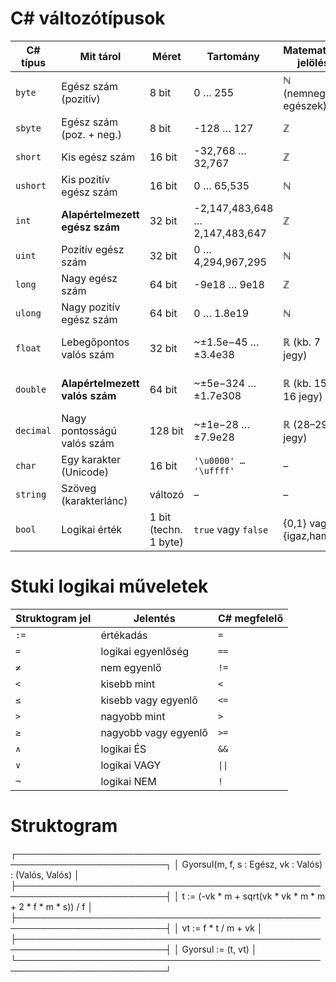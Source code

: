 # C# változótípusok
| **C# típus** | **Mit tárol**                  | **Méret**             | **Tartomány**                  | **Matematikai jelölés** | **Megjegyzés**                             |
| ------------ | ------------------------------ | --------------------- | ------------------------------ | ----------------------- | ------------------------------------------ |
| `byte`       | Egész szám (pozitív)           | 8 bit                 | 0 … 255                        | ℕ (nemnegatív egészek)  | Kis egész, gyakran bináris adatokhoz       |
| `sbyte`      | Egész szám (poz. + neg.)       | 8 bit                 | -128 … 127                     | ℤ                       | Ritkán használatos                         |
| `short`      | Kis egész szám                 | 16 bit                | -32,768 … 32,767               | ℤ                       | Ha kevés memória elég                      |
| `ushort`     | Kis pozitív egész szám         | 16 bit                | 0 … 65,535                     | ℕ                       | Ritkán használt                            |
| `int`        | **Alapértelmezett egész szám** | 32 bit                | -2,147,483,648 … 2,147,483,647 | ℤ                       | A leggyakrabban használt egész típus       |
| `uint`       | Pozitív egész szám             | 32 bit                | 0 … 4,294,967,295              | ℕ                       | Csak nemnegatív számokhoz                  |
| `long`       | Nagy egész szám                | 64 bit                | -9e18 … 9e18                   | ℤ                       | Ha az `int` túl kicsi                      |
| `ulong`      | Nagy pozitív egész szám        | 64 bit                | 0 … 1.8e19                     | ℕ                       | Nagy tárolási címekhez                     |
| `float`      | Lebegőpontos valós szám        | 32 bit                | \~±1.5e−45 … ±3.4e38           | ℝ (kb. 7 jegy)          | Grafika, játék, memóriaérzékeny számítás   |
| `double`     | **Alapértelmezett valós szám** | 64 bit                | \~±5e−324 … ±1.7e308           | ℝ (kb. 15–16 jegy)      | Fizika, matematika, mérés, általános       |
| `decimal`    | Nagy pontosságú valós szám     | 128 bit               | \~±1e−28 … ±7.9e28             | ℝ (28–29 jegy)          | Pénz, pénzügy, kerekítési hibák elkerülése |
| `char`       | Egy karakter (Unicode)         | 16 bit                | `'\u0000' … '\uffff'`          | –                       | Pl. `'a'`, `'9'`, `'#'`                    |
| `string`     | Szöveg (karakterlánc)          | változó               | –                              | –                       | Pl. `"Hello"`; több `char` együtt          |
| `bool`       | Logikai érték                  | 1 bit (techn. 1 byte) | `true` vagy `false`            | {0,1} vagy {igaz,hamis} | Feltételekhez                              |


# Stuki logikai műveletek

| **Struktogram jel** | **Jelentés**         | **C# megfelelő** |
| ------------------- | -------------------- | ---------------- |
| `:=`                | értékadás            | `=`              |
| `=`                 | logikai egyenlőség   | `==`             |
| `≠`                 | nem egyenlő          | `!=`             |
| `<`                 | kisebb mint          | `<`              |
| `≤`                 | kisebb vagy egyenlő  | `<=`             |
| `>`                 | nagyobb mint         | `>`              |
| `≥`                 | nagyobb vagy egyenlő | `>=`             |
| `∧`                 | logikai ÉS           | `&&`             |
| `∨`                 | logikai VAGY         | `\|\|`           |
| `¬`                 | logikai NEM          | `!`              |



# Struktogram
┌──────────────────────────────────────────────────────────────────────────┐
│ Gyorsul(m, f, s : Egész, vk : Valós) : (Valós, Valós)                    │
├──────────────────────────────────────────────────────────────────────────┤
│ t := (-vk * m + sqrt(vk * vk * m * m + 2 * f * m * s)) / f               │
├──────────────────────────────────────────────────────────────────────────┤
│ vt := f * t / m + vk                                                     │
├──────────────────────────────────────────────────────────────────────────┤
│ Gyorsul := (t, vt)                                                       │
└──────────────────────────────────────────────────────────────────────────┘

